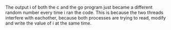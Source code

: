 The output i of both the c and the go program just became a different random number every time i ran the code. This is because the two threads interfere with eachother, because
both processes are trying to read, modify and write the value of i at the same time.
